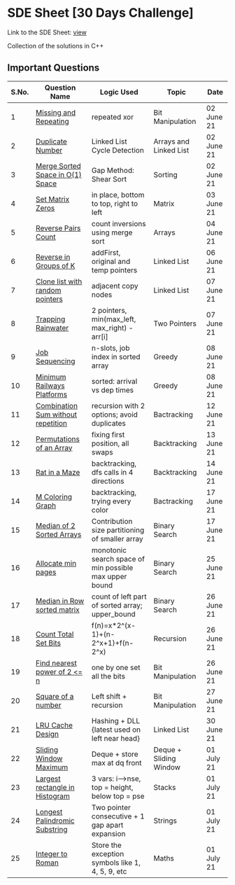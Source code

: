 #  SDE Sheet [30 Days Challenge]

Link to the SDE Sheet: [view](https://docs.google.com/document/d/1SM92efk8oDl8nyVw8NHPnbGexTS9W-1gmTEYfEurLWQ/edit)

Collection of the solutions in C++

## Important Questions

S.No. | Question Name | Logic Used | Topic | Date |
------|---------------|------------|-------|------|
1 | [Missing and Repeating](https://github.com/vineethm1627/SDE_Sheet_Striver/blob/main/Day-01_Arrays/missing_repeating.cpp) | repeated xor | Bit Manipulation | 02 June 21 |
2 | [Duplicate Number](https://github.com/vineethm1627/SDE_Sheet_Striver/blob/main/Day-01_Arrays/duplicate_number.cpp) | Linked List Cycle Detection | Arrays and Linked List | 02 June 21 |
3 | [Merge Sorted Space in O(1) Space](https://github.com/vineethm1627/SDE_Sheet_Striver/blob/main/Day-01_Arrays/merge_sorted_arrays.cpp) | Gap Method: Shear Sort | Sorting | 02 June 21 |
4 | [Set Matrix Zeros](https://github.com/vineethm1627/SDE_Sheet_Striver/blob/main/Day-02_Arrays/set_matrix_zeros.cpp) | in place, bottom to top, right to left | Matrix | 03 June 21 |
5 | [Reverse Pairs Count](https://github.com/vineethm1627/SDE_Sheet_Striver/blob/main/Day-03_Arrays_Maths/reverse_pairs.cpp) | count inversions using merge sort | Arrays | 04 June 21 |
6 | [Reverse in Groups of K](https://github.com/vineethm1627/SDE_Sheet_Striver/blob/main/Day-06_LinkedList/reverse_groups_k.cpp) | addFirst, original and temp pointers | Linked List | 06 June 21 |
7 | [Clone list with random pointers](https://github.com/vineethm1627/SDE_Sheet_Striver/blob/main/Day-07_Two_Pointers/clone_list.cpp) | adjacent copy nodes | Linked List | 07 June 21 |
8 | [Trapping Rainwater](https://github.com/vineethm1627/SDE_Sheet_Striver/blob/main/Day-07_Two_Pointers/trapping_rainwater.cpp) | 2 pointers, min(max_left, max_right) - arr[i] | Two Pointers | 07 June 21 | 
9 | [Job Sequencing](https://github.com/vineethm1627/SDE_Sheet_Striver/blob/main/Day-08_Greedy/job_sequencing.cpp) | n-slots, job index in sorted array | Greedy | 08 June 21 |
10 | [Minimum Railways Platforms](https://github.com/vineethm1627/SDE_Sheet_Striver/blob/main/Day-08_Greedy/min_platforms_railway.cpp) | sorted: arrival vs dep times | Greedy | 08 June 21 |
11 | [Combination Sum without repetition](https://github.com/vineethm1627/SDE_Sheet_Striver/blob/main/Day-09_Recursion/combination_sum_without_rep.cpp) | recursion with 2 options; avoid duplicates | Bactracking | 12 June 21 |
12 | [Permutations of an Array](https://github.com/vineethm1627/SDE_Sheet_Striver/blob/main/Day-10_Backtracking/print_permutations.cpp) | fixing first position, all swaps | Backtracking | 13 June 21 |
13 | [Rat in a Maze](https://github.com/vineethm1627/SDE_Sheet_Striver/blob/main/Day-10_Backtracking/rat_maze.cpp) | backtracking, dfs calls in 4 directions | Backtracking | 14 June 21 |
14 | [M Coloring Graph](https://github.com/vineethm1627/SDE_Sheet_Striver/blob/main/Day-10_Backtracking/M_coloring.cpp) | backtracking, trying every color | Bactracking | 17 June 21 |
15 | [Median of 2 Sorted Arrays](https://github.com/vineethm1627/SDE_Sheet_Striver/blob/main/Day-11_Binary_Search/median_2_sortedArrays.cpp) | Contribution size partitioning of smaller array | Binary Search | 17 June 21 |
16 | [Allocate min pages](https://github.com/vineethm1627/SDE_Sheet_Striver/blob/main/Day-11_Binary_Search/allocate_min_pages.cpp) | monotonic search space of min possible max upper bound | Binary Search | 25 June 21 |
17 | [Median in Row sorted matrix](https://github.com/vineethm1627/SDE_Sheet_Striver/blob/main/Day-11_Binary_Search/median_row_sorted.cpp) | count of left part of sorted array; upper_bound | Binary Search | 26 June 21 |
18 | [Count Total Set Bits](https://github.com/vineethm1627/SDE_Sheet_Striver/blob/main/Day-12_Bit_Manipulation/count_total_set_bits.cpp) | f(n)=x*2^(x-1)+(n-2^x+1)+f(n-2^x) | Recursion | 26 June 21 |
19 | [Find nearest power of 2 <= n](https://github.com/vineethm1627/SDE_Sheet_Striver/blob/main/Day-12_Bit_Manipulation/find_MSB.cpp) | one by one set all the bits | Bit Manipulation | 26 June 21 |
20 | [Square of a number](https://github.com/vineethm1627/SDE_Sheet_Striver/blob/main/Day-12_Bit_Manipulation/square_bit.cpp) | Left shift + recursion | Bit Manipulation | 27 June 21 |
21 | [LRU Cache Design](https://github.com/vineethm1627/SDE_Sheet_Striver/blob/main/Day-14_Stacks/LRU_cache.cpp) | Hashing + DLL {latest used on left near head} | Linked List | 30 June 21 |
22 | [Sliding Window Maximum](https://github.com/vineethm1627/SDE_Sheet_Striver/blob/main/Day-14_Stacks/sliding_window_max.cpp) | Deque + store max at dq front | Deque + Sliding Window | 01 July 21 |
23 | [Largest rectangle in Histogram](https://github.com/vineethm1627/SDE_Sheet_Striver/blob/main/Day-14_Stacks/largest_rectangle_histogram_2.cpp) | 3 vars: i-->nse, top = height, below top = pse | Stacks | 01 July 21 |
24 | [Longest Palindromic Substring](https://github.com/vineethm1627/SDE_Sheet_Striver/blob/main/Day-15_Strings/longest_palindromic_substring.cpp) | Two pointer consecutive + 1 gap apart expansion | Strings | 01 July 21 |
25 | [Integer to Roman](https://github.com/vineethm1627/SDE_Sheet_Striver/blob/main/Day-15_Strings/integer_to_roman.cpp) | Store the exception symbols like 1, 4, 5, 9, etc | Maths | 01 July 21 |
